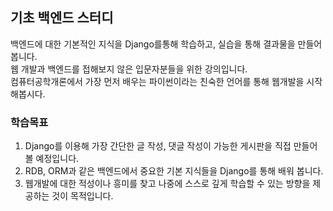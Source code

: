 ## 기초 백엔드 스터디
백엔드에 대한 기본적인 지식을 Django를통해 학습하고, 실습을 통해 결과물을 만들어 봅니다.<br>
웹 개발과 백엔드를 접해보지 않은 입문자분들을 위한 강의입니다.<br>
컴퓨터공학개론에서 가장 먼저 배우는 파이썬이라는 친숙한 언어를 통해 웹개발을 시작해봅시다.

### 학습목표
1. Django를 이용해 가장 간단한 글 작성, 댓글 작성이 가능한 게시판을 직접 만들어 볼 예정입니다.
2. RDB, ORM과 같은 백엔드에서 중요한 기본 지식들을 Django를 통해 배워 봅니다.
3. 웹개발에 대한 적성이나 흥미를 찾고 나중에 스스로 깊게 학습할 수 있는 방향을 제공하는 것이 목적입니다.